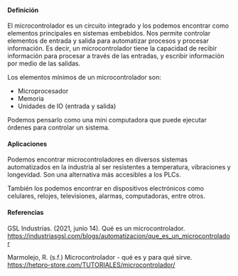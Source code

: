 
#### Definición
El microcontrolador es un circuito integrado y los podemos encontrar como elementos principales en sistemas embebidos. Nos permite controlar elementos de entrada y salida para automatizar procesos y procesar información. Es decir, un microcontrolador tiene la capacidad de recibir información para procesar a través de las entradas, y escribir información por medio de las salidas.

Los elementos mínimos de un microcontrolador son:
- Microprocesador
- Memoria
- Unidades de IO (entrada y salida)

Podemos pensarlo como una mini computadora que puede ejecutar órdenes para controlar un sistema.
#### Aplicaciones
Podemos encontrar microcontroladores en diversos sistemas automatizados en la industria al ser resistentes a temperatura, vibraciones y longevidad. Son una alternativa más accesibles a los PLCs.

También los podemos encontrar en dispositivos electrónicos como celulares, relojes, televisiones, alarmas, computadoras, entre otros.


#### Referencias
GSL Industrias. (2021, junio 14). Qué es un microcontrolador. https://industriasgsl.com/blogs/automatizacion/que_es_un_microcontrolador

Marmolejo, R. (s.f.) Microcontrolador - qué es y para qué sirve. https://hetpro-store.com/TUTORIALES/microcontrolador/

